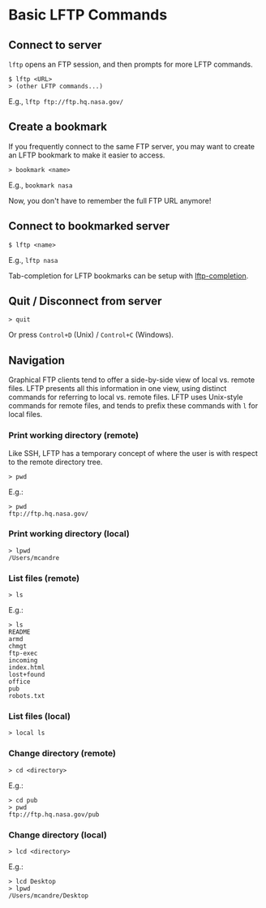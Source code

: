# Basic LFTP Commands

## Connect to server

`lftp` opens an FTP session, and then prompts for more LFTP commands.

```
$ lftp <URL>
> (other LFTP commands...)
```

E.g., `lftp ftp://ftp.hq.nasa.gov/`

## Create a bookmark

If you frequently connect to the same FTP server, you may want to create an LFTP bookmark to make it easier to access.

```
> bookmark <name>
```

E.g., `bookmark nasa`

Now, you don't have to remember the full FTP URL anymore!

## Connect to bookmarked server

```
$ lftp <name>
```

E.g., `lftp nasa`

Tab-completion for LFTP bookmarks can be setup with [lftp-completion](https://github.com/mcandre/lftp-completion).

## Quit / Disconnect from server

```
> quit
```

Or press `Control+D` (Unix) / `Control+C` (Windows).

## Navigation

Graphical FTP clients tend to offer a side-by-side view of local vs. remote files. LFTP presents all this information in one view, using distinct commands for referring to local vs. remote files. LFTP uses Unix-style commands for remote files, and tends to prefix these commands with `l` for local files.

### Print working directory (remote)

Like SSH, LFTP has a temporary concept of where the user is with respect to the remote directory tree.

```
> pwd
```

E.g.:

```
> pwd
ftp://ftp.hq.nasa.gov/
```

### Print working directory (local)

```
> lpwd
/Users/mcandre
```

### List files (remote)

```
> ls
```

E.g.:

```
> ls
README
armd
chmgt
ftp-exec
incoming
index.html
lost+found
office
pub
robots.txt
```

### List files (local)

```
> local ls
```

### Change directory (remote)

```
> cd <directory>
```

E.g.:

```
> cd pub
> pwd
ftp://ftp.hq.nasa.gov/pub
```

### Change directory (local)

```
> lcd <directory>
```

E.g.:

```
> lcd Desktop
> lpwd
/Users/mcandre/Desktop
```